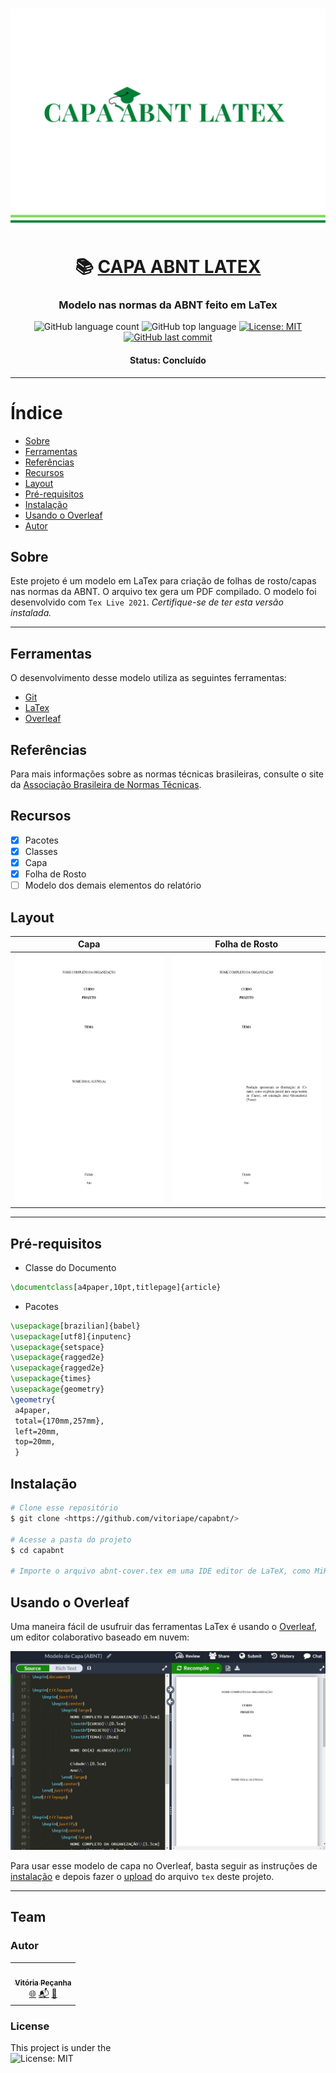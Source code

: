 <h3 align="center"> 
<img alt="vmkdir banner" src="./assets/capabnt.banner.png" width="1000" height="350">
</h3>

<h1 align="center">
   📚 <a href="#"> CAPA ABNT LATEX </a>
</h1>

<h3 align="center">
    Modelo nas normas da ABNT feito em LaTex
</h3>


<p align="center">
  <img alt="GitHub language count" src="https://img.shields.io/github/languages/count/vitoriape/capabnt">
  
  <img alt="GitHub top language" src="https://img.shields.io/github/languages/top/vitoriape/capabnt">
  
  <a href="https://github.com/vitoriape/capabnt/blob/main/LICENSE">
    <img alt="License: MIT" src="https://img.shields.io/badge/License-MIT-green.svg">
  </a>
  
  <a href="https://github.com/vitoriape/capabnt/commits/main">
    <img alt="GitHub last commit" src="https://img.shields.io/github/last-commit/vitoriape/coverABNT-pdfLaTex">
  </a>
</p>

<h4 align="center"> 
	 Status: Concluído
</h4>

---

Índice
=================
<!--ts-->
   * [Sobre](#sobre)
   * [Ferramentas](#ferramentas)
   * [Referências](#referências)
   * [Recursos](#recursos)
   * [Layout](#layout)
   * [Pré-requisitos](#pré-requisitos)
   * [Instalação](#instalação)
   * [Usando o Overleaf](#usando-o-overleaf)
   * [Autor](#autor)

## Sobre
Este projeto é um modelo em LaTex para criação de folhas de rosto/capas nas normas da ABNT. O arquivo tex gera um PDF compilado. O modelo foi desenvolvido com `Tex Live 2021`. <i>Certifique-se de ter esta versão instalada.</i>

---

## Ferramentas
O desenvolvimento desse modelo utiliza as seguintes ferramentas:

- [Git](https://git-scm.com/)
- [LaTex](https://www.latex-project.org/)
- [Overleaf](https://www.overleaf.com/learn)

## Referências
Para mais informações sobre as normas técnicas brasileiras, consulte o site da [Associação Brasileira de Normas Técnicas](https://www.abnt.org.br/).

## Recursos

- [x] Pacotes
- [x] Classes
- [x] Capa
- [x] Folha de Rosto
- [ ] Modelo dos demais elementos do relatório

## Layout

<table class="tg">
<thead>

  <tr>
    <th class="tg-c3ow">Capa</th>
    <th class="tg-c3ow">Folha de Rosto</th>
  </tr>
</thead>
<tbody>
  <tr>
    <td class="tg-c3ow"><img src="./assets/coverpage-abnt.png" alt="coverpage" width="350" height="400"><br></td>
    <td class="tg-c3ow"><img src="./assets/titlepage-abnt.png" alt="titlepage" width="350" height="400"><br></td>
  </tr>
</tbody>
</table>

---

## Pré-requisitos

- Classe do Documento

```tex
\documentclass[a4paper,10pt,titlepage]{article}
```

- Pacotes

```tex
\usepackage[brazilian]{babel}
\usepackage[utf8]{inputenc}
\usepackage{setspace}
\usepackage{ragged2e}
\usepackage{ragged2e}
\usepackage{times}
\usepackage{geometry}
\geometry{
 a4paper,
 total={170mm,257mm},
 left=20mm,
 top=20mm,
 }
```

## Instalação

```bash
# Clone esse repositório
$ git clone <https://github.com/vitoriape/capabnt/>

# Acesse a pasta do projeto
$ cd capabnt

# Importe o arquivo abnt-cover.tex em uma IDE editor de LaTeX, como MiKTeX ou no Overleaf
```

## Usando o Overleaf
Uma maneira fácil de usufruir das ferramentas LaTex é usando o [Overleaf](https://pt.overleaf.com/), um editor colaborativo baseado em nuvem:

<img alt="overleaf editor" src="./assets/overleaf-editor.jpeg">

Para usar esse modelo de capa no Overleaf, basta seguir as instruções de [instalação](#instalação) e depois fazer o [upload](https://www.overleaf.com/learn/how-to/Uploading_a_project) do arquivo `tex` deste projeto.

---
## Team
### Autor

<table>
  <tr>
    <td align="center"><a href="https://github.com/vitoriape"><img style="border-radius: 50%;" src="https://avatars.githubusercontent.com/u/55922652?v=4" width="100px;" alt=""/><br /><sub><b>Vitória Peçanha</b></sub></a><br /><a href="https://www.linkedin.com/in/vitoria-pecanha/" title="LinkedIn">🌐</a>   <a href="mailto:vitoriapecanha.log@gmail.com" title="E-mail">📬</a>   <a href="https://translate.habitica.com/user/PenariaToji/" title="Linguists Commonwealth">📜</a></td>   
</table>


### License

This project is under the   
![License: MIT](https://img.shields.io/badge/License-MIT-green.svg)